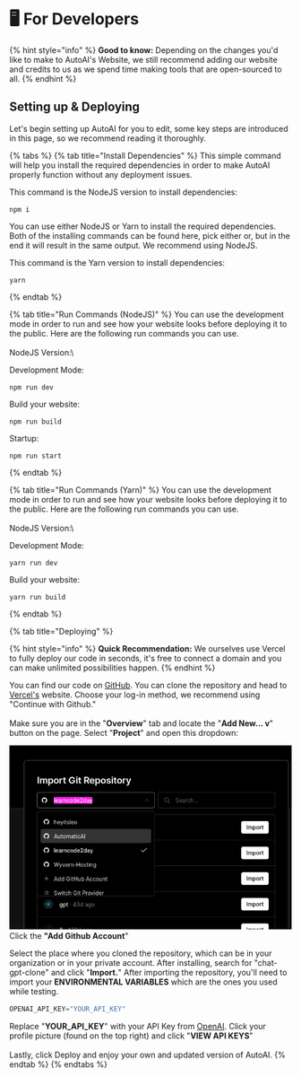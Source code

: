 # 🖥 For Developers

{% hint style="info" %}
**Good to know:** Depending on the changes you'd like to make to AutoAI's Website, we still recommend adding our website and credits to us as we spend time making tools that are open-sourced to all.
{% endhint %}

## Setting up & Deploying

Let's begin setting up AutoAI for you to edit, some key steps are introduced in this page, so we recommend reading it thoroughly.

{% tabs %}
{% tab title="Install Dependencies" %}
This simple command will help you install the required dependencies in order to make AutoAI properly function without any deployment issues.

This command is the NodeJS version to install dependencies:

```
npm i
```

You can use either NodeJS or Yarn to install the required dependencies.\
Both of the installing commands can be found here, pick either or, but in the end it will result in the same output. We recommend using NodeJS.

This command is the Yarn version to install dependencies:

```
yarn
```
{% endtab %}

{% tab title="Run Commands (NodeJS)" %}
You can use the development mode in order to run and see how your website looks before deploying it to the public. Here are the following run commands you can use.\
\
NodeJS Version:\


Development Mode:

```
npm run dev
```

Build your website:

```
npm run build
```

Startup:

```
npm run start
```
{% endtab %}

{% tab title="Run Commands (Yarn)" %}
You can use the development mode in order to run and see how your website looks before deploying it to the public. Here are the following run commands you can use.\
\
NodeJS Version:\


Development Mode:

```
yarn run dev
```

Build your website:

```
yarn run build
```
{% endtab %}

{% tab title="Deploying" %}


{% hint style="info" %}
**Quick Recommendation:** We ourselves use Vercel to fully deploy our code in seconds, it's free to connect a domain and you can make unlimited possibilities happen.
{% endhint %}

You can find our code on [GitHub](https://github.com/AutomaticAI/chat-gpt-clone). You can clone the repository and head to [Vercel's](https://vercel.com/login) website. Choose your log-in method, we recommend using "Continue with Github." \
\
Make sure you are in the "**Overview**" tab and locate the "**Add New... v**" button on the page. Select "**Project**" and open this dropdown:

![](<../.gitbook/assets/Screenshot 2023-04-19 12.01.49 PM.png>) Click the **"Add Github Account**"&#x20;

Select the place where you cloned the repository, which can be in your organization or in your private account. After installing, search for "chat-gpt-clone" and click "**Import.**" After importing the repository, you'll need to import your **ENVIRONMENTAL VARIABLES** which are the ones you used while testing.&#x20;

```javascript
OPENAI_API_KEY="YOUR_API_KEY"
```

Replace "**YOUR\_API\_KEY**" with your API Key from [OpenAI](https://platform.openai.com/). Click your profile picture (found on the top right) and click "**VIEW API KEYS**" \
\
Lastly, click Deploy and enjoy your own and updated version of AutoAI.
{% endtab %}
{% endtabs %}
